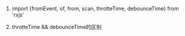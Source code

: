 
1. import {fromEvent, of, from, scan, throtteTime, debounceTime} from 'rxjs'

1. throtteTime && debounceTime的区别

